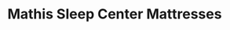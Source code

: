 ---
title: "Mathis Sleep Center Mattresses"
url: /lubbock/mathis-sleep-center-mattresses/
shop: bed
---